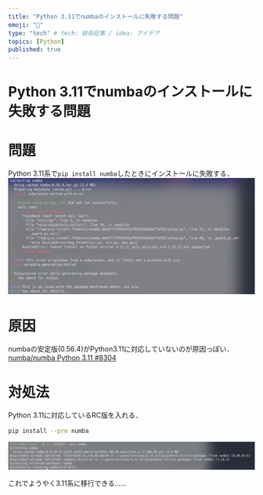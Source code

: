 ```yaml
---
title: "Python 3.11でnumbaのインストールに失敗する問題"
emoji: "🌊"
type: "tech" # tech: 技術記事 / idea: アイデア
topics: [Python]
published: true
---
```


Python 3.11でnumbaのインストールに失敗する問題
======

# 問題

Python 3.11系で`pip install numba`したときにインストールに失敗する．
![](/images/20230421PipNumbaInstallError.png)


# 原因

numbaの安定版(0.56.4)がPython3.11に対応していないのが原因っぽい．
[numba/numba Python 3.11 #8304](https://github.com/numba/numba/issues/8304)


# 対処法

Python 3.11に対応しているRC版を入れる．

```bash
pip install --pre numba
```

![](/images/20230421PipNumbaInstalled.png)

これでようやく3.11系に移行できる……
